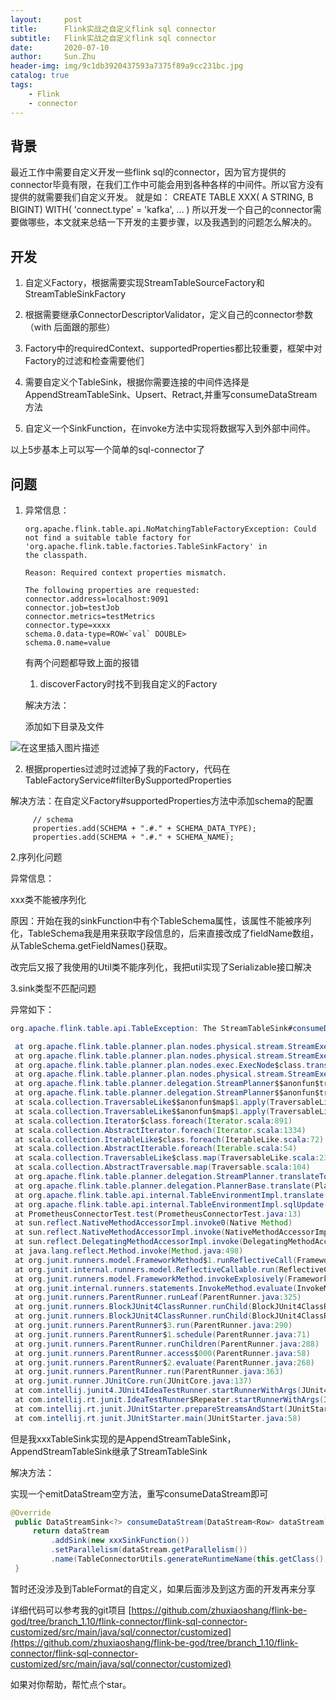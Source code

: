 ```yaml
---
layout:     post
title:      Flink实战之自定义flink sql connector
subtitle:   Flink实战之自定义flink sql connector
date:       2020-07-10
author:     Sun.Zhu
header-img: img/9c1db3920437593a7375f89a9cc231bc.jpg
catalog: true
tags:
    - Flink
    - connector
---
```


## 背景
最近工作中需要自定义开发一些flink sql的connector，因为官方提供的connector毕竟有限，在我们工作中可能会用到各种各样的中间件。所以官方没有提供的就需要我们自定义开发。
就是如：
CREATE TABLE XXX(
		A STRING,
		B BIGINT)
		WITH(
		'connect.type' = 'kafka',
		...
		)
所以开发一个自己的connector需要做哪些，本文就来总结一下开发的主要步骤，以及我遇到的问题怎么解决的。
## 开发
1. 自定义Factory，根据需要实现StreamTableSourceFactory和StreamTableSinkFactory

2. 根据需要继承ConnectorDescriptorValidator，定义自己的connector参数（with 后面跟的那些）

3. Factory中的requiredContext、supportedProperties都比较重要，框架中对Factory的过滤和检查需要他们

4. 需要自定义个TableSink，根据你需要连接的中间件选择是AppendStreamTableSink、Upsert、Retract,并重写consumeDataStream方法

5. 自定义一个SinkFunction，在invoke方法中实现将数据写入到外部中间件。

以上5步基本上可以写一个简单的sql-connector了
## 问题
1. 异常信息：

   ```
   org.apache.flink.table.api.NoMatchingTableFactoryException: Could not find a suitable table factory for 'org.apache.flink.table.factories.TableSinkFactory' in
   the classpath.
   
   Reason: Required context properties mismatch.
   
   The following properties are requested:
   connector.address=localhost:9091
   connector.job=testJob
   connector.metrics=testMetrics
   connector.type=xxxx
   schema.0.data-type=ROW<`val` DOUBLE>
   schema.0.name=value
   ```

   有两个问题都导致上面的报错

   1) discoverFactory时找不到我自定义的Factory

   解决方法：

   添加如下目录及文件

  ![在这里插入图片描述](https://img-blog.csdnimg.cn/20200711004116684.png?x-oss-process=image/watermark,type_ZmFuZ3poZW5naGVpdGk,shadow_10,text_aHR0cHM6Ly9ibG9nLmNzZG4ubmV0L3dlaXhpbl80MTYwODA2Ng==,size_16,color_FFFFFF,t_70)

   2) 根据properties过滤时过滤掉了我的Factory，代码在TableFactoryService#filterBySupportedProperties

   ​	解决方法：在自定义Factory#supportedProperties方法中添加schema的配置

   ```
   		// schema
   		properties.add(SCHEMA + ".#." + SCHEMA_DATA_TYPE);
   		properties.add(SCHEMA + ".#." + SCHEMA_NAME);
   ```

   

   2.序列化问题

   异常信息：

   xxx类不能被序列化

   原因：开始在我的sinkFunction中有个TableSchema属性，该属性不能被序列化，TableSchema我是用来获取字段信息的，后来直接改成了fieldName数组，从TableSchema.getFieldNames()获取。

   改完后又报了我使用的Util类不能序列化，我把util实现了Serializable接口解决

   3.sink类型不匹配问题

   异常如下：

   ```java
   org.apache.flink.table.api.TableException: The StreamTableSink#consumeDataStream(DataStream) must be implemented and return the sink transformation DataStreamSink. However, org.apache.flink.connector.prometheus.xxxTableSink doesn't implement this method.
   
   	at org.apache.flink.table.planner.plan.nodes.physical.stream.StreamExecSink.translateToPlanInternal(StreamExecSink.scala:142)
   	at org.apache.flink.table.planner.plan.nodes.physical.stream.StreamExecSink.translateToPlanInternal(StreamExecSink.scala:48)
   	at org.apache.flink.table.planner.plan.nodes.exec.ExecNode$class.translateToPlan(ExecNode.scala:58)
   	at org.apache.flink.table.planner.plan.nodes.physical.stream.StreamExecSink.translateToPlan(StreamExecSink.scala:48)
   	at org.apache.flink.table.planner.delegation.StreamPlanner$$anonfun$translateToPlan$1.apply(StreamPlanner.scala:60)
   	at org.apache.flink.table.planner.delegation.StreamPlanner$$anonfun$translateToPlan$1.apply(StreamPlanner.scala:59)
   	at scala.collection.TraversableLike$$anonfun$map$1.apply(TraversableLike.scala:234)
   	at scala.collection.TraversableLike$$anonfun$map$1.apply(TraversableLike.scala:234)
   	at scala.collection.Iterator$class.foreach(Iterator.scala:891)
   	at scala.collection.AbstractIterator.foreach(Iterator.scala:1334)
   	at scala.collection.IterableLike$class.foreach(IterableLike.scala:72)
   	at scala.collection.AbstractIterable.foreach(Iterable.scala:54)
   	at scala.collection.TraversableLike$class.map(TraversableLike.scala:234)
   	at scala.collection.AbstractTraversable.map(Traversable.scala:104)
   	at org.apache.flink.table.planner.delegation.StreamPlanner.translateToPlan(StreamPlanner.scala:59)
   	at org.apache.flink.table.planner.delegation.PlannerBase.translate(PlannerBase.scala:153)
   	at org.apache.flink.table.api.internal.TableEnvironmentImpl.translate(TableEnvironmentImpl.java:682)
   	at org.apache.flink.table.api.internal.TableEnvironmentImpl.sqlUpdate(TableEnvironmentImpl.java:495)
   	at PrometheusConnectorTest.test(PrometheusConnectorTest.java:13)
   	at sun.reflect.NativeMethodAccessorImpl.invoke0(Native Method)
   	at sun.reflect.NativeMethodAccessorImpl.invoke(NativeMethodAccessorImpl.java:62)
   	at sun.reflect.DelegatingMethodAccessorImpl.invoke(DelegatingMethodAccessorImpl.java:43)
   	at java.lang.reflect.Method.invoke(Method.java:498)
   	at org.junit.runners.model.FrameworkMethod$1.runReflectiveCall(FrameworkMethod.java:50)
   	at org.junit.internal.runners.model.ReflectiveCallable.run(ReflectiveCallable.java:12)
   	at org.junit.runners.model.FrameworkMethod.invokeExplosively(FrameworkMethod.java:47)
   	at org.junit.internal.runners.statements.InvokeMethod.evaluate(InvokeMethod.java:17)
   	at org.junit.runners.ParentRunner.runLeaf(ParentRunner.java:325)
   	at org.junit.runners.BlockJUnit4ClassRunner.runChild(BlockJUnit4ClassRunner.java:78)
   	at org.junit.runners.BlockJUnit4ClassRunner.runChild(BlockJUnit4ClassRunner.java:57)
   	at org.junit.runners.ParentRunner$3.run(ParentRunner.java:290)
   	at org.junit.runners.ParentRunner$1.schedule(ParentRunner.java:71)
   	at org.junit.runners.ParentRunner.runChildren(ParentRunner.java:288)
   	at org.junit.runners.ParentRunner.access$000(ParentRunner.java:58)
   	at org.junit.runners.ParentRunner$2.evaluate(ParentRunner.java:268)
   	at org.junit.runners.ParentRunner.run(ParentRunner.java:363)
   	at org.junit.runner.JUnitCore.run(JUnitCore.java:137)
   	at com.intellij.junit4.JUnit4IdeaTestRunner.startRunnerWithArgs(JUnit4IdeaTestRunner.java:68)
   	at com.intellij.rt.junit.IdeaTestRunner$Repeater.startRunnerWithArgs(IdeaTestRunner.java:33)
   	at com.intellij.rt.junit.JUnitStarter.prepareStreamsAndStart(JUnitStarter.java:230)
   	at com.intellij.rt.junit.JUnitStarter.main(JUnitStarter.java:58)
   ```

   但是我xxxTableSink实现的是AppendStreamTableSink，AppendStreamTableSink继承了StreamTableSink

   解决方法：

   实现一个emitDataStream空方法，重写consumeDataStream即可

   ```java
   @Override
   	public DataStreamSink<?> consumeDataStream(DataStream<Row> dataStream) {
   		return dataStream
   			.addSink(new xxxSinkFunction())
   			.setParallelism(dataStream.getParallelism())
   			.name(TableConnectorUtils.generateRuntimeName(this.getClass(), getFieldNames()));
   	}
   ```
暂时还没涉及到TableFormat的自定义，如果后面涉及到这方面的开发再来分享
   

详细代码可以参考我的git项目
[https://github.com/zhuxiaoshang/flink-be-god/tree/branch_1.10/flink-connector/flink-sql-connector-customized/src/main/java/sql/connector/customized](https://github.com/zhuxiaoshang/flink-be-god/tree/branch_1.10/flink-connector/flink-sql-connector-customized/src/main/java/sql/connector/customized)

如果对你帮助，帮忙点个star。
